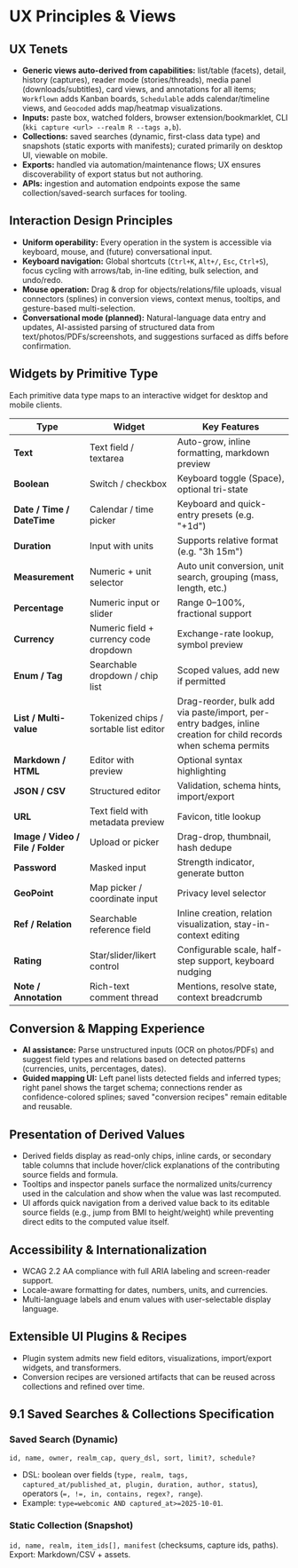 # UX Principles & Views

## UX Tenets
- **Generic views auto-derived from capabilities:** list/table (facets), detail, history (captures), reader mode (stories/threads), media panel (downloads/subtitles), card views, and annotations for all items; `Workflown` adds Kanban boards, `Schedulable` adds calendar/timeline views, and `Geocoded` adds map/heatmap visualizations.
- **Inputs:** paste box, watched folders, browser extension/bookmarklet, CLI (`kki capture <url> --realm R --tags a,b`).
- **Collections:** saved searches (dynamic, first-class data type) and snapshots (static exports with manifests); curated primarily on desktop UI, viewable on mobile.
- **Exports:** handled via automation/maintenance flows; UX ensures discoverability of export status but not authoring.
- **APIs:** ingestion and automation endpoints expose the same collection/saved-search surfaces for tooling.

## Interaction Design Principles

- **Uniform operability:** Every operation in the system is accessible via keyboard, mouse, and (future) conversational input.
- **Keyboard navigation:** Global shortcuts (`Ctrl+K`, `Alt+/`, `Esc`, `Ctrl+S`), focus cycling with arrows/tab, in-line editing, bulk selection, and undo/redo.
- **Mouse operation:** Drag & drop for objects/relations/file uploads, visual connectors (splines) in conversion views, context menus, tooltips, and gesture-based multi-selection.
- **Conversational mode (planned):** Natural-language data entry and updates, AI-assisted parsing of structured data from text/photos/PDFs/screenshots, and suggestions surfaced as diffs before confirmation.

## Widgets by Primitive Type

Each primitive data type maps to an interactive widget for desktop and mobile clients.

| Type | Widget | Key Features |
| --- | --- | --- |
| **Text** | Text field / textarea | Auto-grow, inline formatting, markdown preview |
| **Boolean** | Switch / checkbox | Keyboard toggle (Space), optional tri-state |
| **Date / Time / DateTime** | Calendar / time picker | Keyboard and quick-entry presets (e.g. "+1d") |
| **Duration** | Input with units | Supports relative format (e.g. "3h 15m") |
| **Measurement** | Numeric + unit selector | Auto unit conversion, unit search, grouping (mass, length, etc.) |
| **Percentage** | Numeric input or slider | Range 0–100%, fractional support |
| **Currency** | Numeric field + currency code dropdown | Exchange-rate lookup, symbol preview |
| **Enum / Tag** | Searchable dropdown / chip list | Scoped values, add new if permitted |
| **List / Multi-value** | Tokenized chips / sortable list editor | Drag-reorder, bulk add via paste/import, per-entry badges, inline creation for child records when schema permits |
| **Markdown / HTML** | Editor with preview | Optional syntax highlighting |
| **JSON / CSV** | Structured editor | Validation, schema hints, import/export |
| **URL** | Text field with metadata preview | Favicon, title lookup |
| **Image / Video / File / Folder** | Upload or picker | Drag-drop, thumbnail, hash dedupe |
| **Password** | Masked input | Strength indicator, generate button |
| **GeoPoint** | Map picker / coordinate input | Privacy level selector |
| **Ref / Relation** | Searchable reference field | Inline creation, relation visualization, stay-in-context editing |
| **Rating** | Star/slider/likert control | Configurable scale, half-step support, keyboard nudging |
| **Note / Annotation** | Rich-text comment thread | Mentions, resolve state, context breadcrumb |

## Conversion & Mapping Experience

- **AI assistance:** Parse unstructured inputs (OCR on photos/PDFs) and suggest field types and relations based on detected patterns (currencies, units, percentages, dates).
- **Guided mapping UI:** Left panel lists detected fields and inferred types; right panel shows the target schema; connections render as confidence-colored splines; saved "conversion recipes" remain editable and reusable.

## Presentation of Derived Values

- Derived fields display as read-only chips, inline cards, or secondary table columns that include hover/click explanations of the contributing source fields and formula.
- Tooltips and inspector panels surface the normalized units/currency used in the calculation and show when the value was last recomputed.
- UI affords quick navigation from a derived value back to its editable source fields (e.g., jump from BMI to height/weight) while preventing direct edits to the computed value itself.

## Accessibility & Internationalization

- WCAG 2.2 AA compliance with full ARIA labeling and screen-reader support.
- Locale-aware formatting for dates, numbers, units, and currencies.
- Multi-language labels and enum values with user-selectable display language.

## Extensible UI Plugins & Recipes

- Plugin system admits new field editors, visualizations, import/export widgets, and transformers.
- Conversion recipes are versioned artifacts that can be reused across collections and refined over time.

## 9.1 Saved Searches & Collections Specification

### Saved Search (Dynamic)
`id, name, owner, realm_cap, query_dsl, sort, limit?, schedule?`

- DSL: boolean over fields (`type, realm, tags, captured_at/published_at, plugin, duration, author, status`), operators (`=, !=, in, contains, regex?, range`).
- Example: `type=webcomic AND captured_at>=2025-10-01`.

### Static Collection (Snapshot)
`id, name, realm, item_ids[], manifest` (checksums, capture ids, paths). Export: Markdown/CSV + assets.
